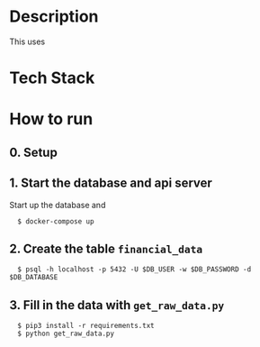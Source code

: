# Description

This uses 

# Tech Stack

# How to run

## 0. Setup


## 1. Start the database and api server
Start up the database and 

```
  $ docker-compose up
```

## 2. Create the table `financial_data`
```
  $ psql -h localhost -p 5432 -U $DB_USER -w $DB_PASSWORD -d $DB_DATABASE
```

## 3. Fill in the data with `get_raw_data.py`
```
  $ pip3 install -r requirements.txt
  $ python get_raw_data.py
```
